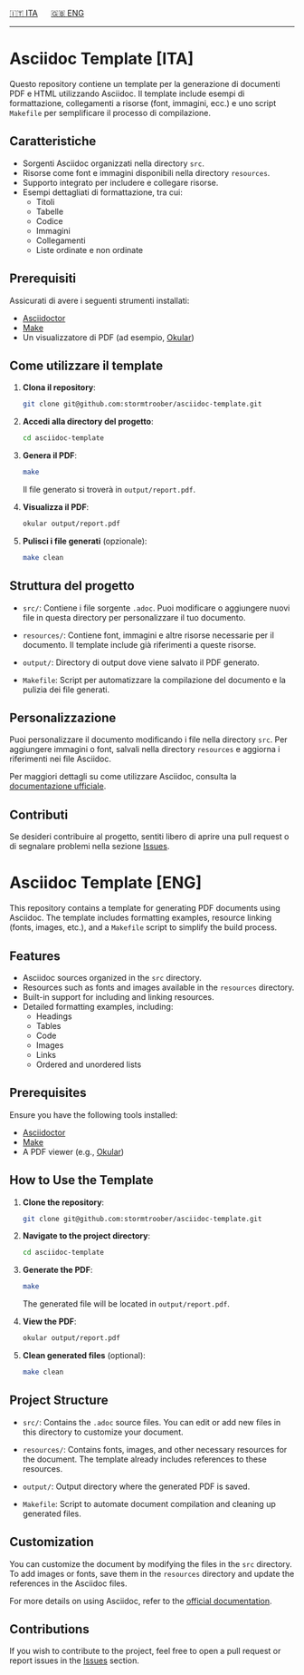 [🇮🇹 ITA](#asciidoc-template-ita)  &nbsp;&nbsp;&nbsp;&nbsp; [🇬🇧 ENG](#asciidoc-template-eng)


---

# Asciidoc Template [ITA]

Questo repository contiene un template per la generazione di documenti PDF e HTML utilizzando Asciidoc. Il template include esempi di formattazione, collegamenti a risorse (font, immagini, ecc.) e uno script `Makefile` per semplificare il processo di compilazione.

## Caratteristiche

- Sorgenti Asciidoc organizzati nella directory `src`.
- Risorse come font e immagini disponibili nella directory `resources`.
- Supporto integrato per includere e collegare risorse.
- Esempi dettagliati di formattazione, tra cui:
  - Titoli
  - Tabelle
  - Codice
  - Immagini
  - Collegamenti
  - Liste ordinate e non ordinate

## Prerequisiti

Assicurati di avere i seguenti strumenti installati:

- [Asciidoctor](https://asciidoctor.org/)
- [Make](https://www.gnu.org/software/make/)
- Un visualizzatore di PDF (ad esempio, [Okular](https://okular.kde.org/))

## Come utilizzare il template

1. **Clona il repository**:

   ```bash
   git clone git@github.com:stormtroober/asciidoc-template.git
   ```

2. **Accedi alla directory del progetto**:

   ```bash
   cd asciidoc-template
   ```

3. **Genera il PDF**:

   ```bash
   make
   ```

   Il file generato si troverà in `output/report.pdf`.

4. **Visualizza il PDF**:

   ```bash
   okular output/report.pdf
   ```

5. **Pulisci i file generati** (opzionale):

   ```bash
   make clean
   ```

## Struttura del progetto

- `src/`:
  Contiene i file sorgente `.adoc`. Puoi modificare o aggiungere nuovi file in questa directory per personalizzare il tuo documento.

- `resources/`:
  Contiene font, immagini e altre risorse necessarie per il documento. Il template include già riferimenti a queste risorse.

- `output/`:
  Directory di output dove viene salvato il PDF generato.

- `Makefile`:
  Script per automatizzare la compilazione del documento e la pulizia dei file generati.

## Personalizzazione

Puoi personalizzare il documento modificando i file nella directory `src`. Per aggiungere immagini o font, salvali nella directory `resources` e aggiorna i riferimenti nei file Asciidoc.

Per maggiori dettagli su come utilizzare Asciidoc, consulta la [documentazione ufficiale](https://docs.asciidoctor.org/).

## Contributi

Se desideri contribuire al progetto, sentiti libero di aprire una pull request o di segnalare problemi nella sezione [Issues](https://github.com/stormtroober/asciidoc-template/issues).


# Asciidoc Template [ENG]

This repository contains a template for generating PDF documents using Asciidoc. The template includes formatting examples, resource linking (fonts, images, etc.), and a `Makefile` script to simplify the build process.

## Features

- Asciidoc sources organized in the `src` directory.
- Resources such as fonts and images available in the `resources` directory.
- Built-in support for including and linking resources.
- Detailed formatting examples, including:
  - Headings
  - Tables
  - Code
  - Images
  - Links
  - Ordered and unordered lists

## Prerequisites

Ensure you have the following tools installed:

- [Asciidoctor](https://asciidoctor.org/)
- [Make](https://www.gnu.org/software/make/)
- A PDF viewer (e.g., [Okular](https://okular.kde.org/))

## How to Use the Template

1. **Clone the repository**:

   ```bash
   git clone git@github.com:stormtroober/asciidoc-template.git
   ```

2. **Navigate to the project directory**:

   ```bash
   cd asciidoc-template
   ```

3. **Generate the PDF**:

   ```bash
   make
   ```

   The generated file will be located in `output/report.pdf`.

4. **View the PDF**:

   ```bash
   okular output/report.pdf
   ```

5. **Clean generated files** (optional):

   ```bash
   make clean
   ```

## Project Structure

- `src/`:
  Contains the `.adoc` source files. You can edit or add new files in this directory to customize your document.

- `resources/`:
  Contains fonts, images, and other necessary resources for the document. The template already includes references to these resources.

- `output/`:
  Output directory where the generated PDF is saved.

- `Makefile`:
  Script to automate document compilation and cleaning up generated files.

## Customization

You can customize the document by modifying the files in the `src` directory. To add images or fonts, save them in the `resources` directory and update the references in the Asciidoc files.

For more details on using Asciidoc, refer to the [official documentation](https://asciidoctor.org/docs/).

## Contributions

If you wish to contribute to the project, feel free to open a pull request or report issues in the [Issues](https://github.com/stormtroober/asciidoc-template/issues) section.



